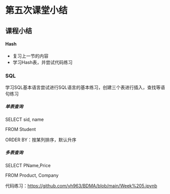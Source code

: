 # 第五次课堂小结

## 课程小结

#### Hash

- 复习上一节的内容
- 学习Hash表，并尝试代码练习

### SQL

学习SQL基本语言尝试进行SQL语言的基本练习，创建三个表进行插入，查找等语句练习

##### 单表查询

SELECT sid, name

FROM Student

ORDER BY：按某列排序，默认升序

##### 多表查询

SELECT PName,Price

FROM Product, Company



代码练习：https://github.com/yh963/BDMA/blob/main/Week%205.ipynb

